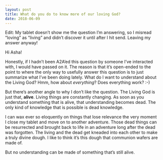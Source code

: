 ```yaml
---
layout: post
title: What do you do to know more of our loving God?
date: 2018-06-09
---
```


<p>Edit: My tablet doesn’t show me the question I’m answering, so I misread “loving” as “living” and didn’t discover it until after I hit send. Leaving my answer anyway!</p><p>Hi Asha!</p><p>Honestly, if I hadn’t been A2A’ed this question by someone I’ve interacted with, I would have passed on it. The reason is that it’s open-ended to the point to where the only way to usefully answer this question is to just summarize what I’ve been doing lately. What do I want to understand about the Living God? Hmm, how about <i>everything</i>? Does everything work? :-)</p><p>But there’s another angle to why I don’t like the question. The Living God is just that, <b>alive</b>. Living things are constantly changing. As soon as you understand something that is alive, that understanding becomes dead. The only kind of knowledge that is possible is dead knowledge.</p><p>I can wax ever so eloquently on things that lose relevance the very moment I close my tablet and move on to another adventure. Those dead things can be resurrected and brought back to life in an adventure long after the dead was forgotten. The living and the dead get kneaded into each other to make a truly divine dough. I like to think it’s this dough that communion wafers are made of.</p><p>But no understanding can be made of something that’s still alive.</p>
